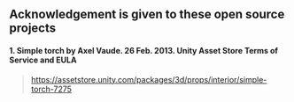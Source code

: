 ## Acknowledgement is given to these open source projects
#### 1. Simple torch by Axel Vaude. 26 Feb. 2013. Unity Asset Store Terms of Service and EULA
> https://assetstore.unity.com/packages/3d/props/interior/simple-torch-7275
